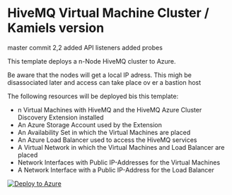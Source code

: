 # HiveMQ Virtual Machine Cluster / Kamiels version

master commit 2,2 
added API listeners
added probes



This template deploys a n-Node HiveMQ cluster to Azure.

Be aware that the nodes will get a local IP adress. This migh be disassociated later and access can take place ov er a bastion host


The following resources will be deployed bis this template:
- n Virtual Machines with HiveMQ and the HiveMQ Azure Cluster Discovery Extension installed
- An Azure Storage Account used by the Extension
- An Availability Set in which the Virtual Machines are placed
- An Azure Load Balancer used to access the HiveMQ services
- A Virtual Network in which the Virtual Machines and Load Balancer are placed 
- Network Interfaces with Public IP-Addresses for the Virtual Machines
- A Network Interface with a Public IP-Address for the Load Balancer

[![Deploy to Azure](https://aka.ms/deploytoazurebutton)](https://portal.azure.com/#create/Microsoft.Template/uri/https%3A%2F%2Fraw.githubusercontent.com%2Ffloresboy%2Fhivemq-cluster-rollout%2Frefs%2Fheads%2Fmaster%2Fazuredeploy.json)